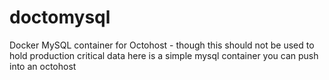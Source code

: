 # doctomysql
Docker MySQL container for Octohost   - though this should not be used to hold production critical data here is a simple mysql container you can push into an octohost
